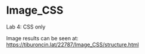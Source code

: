 # Image_CSS
Lab 4: CSS only

Image results can be seen at: https://tiburoncin.lat/22787/Image_CSS/structure.html

